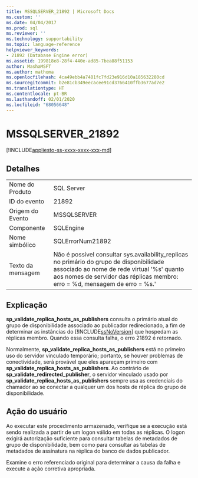```yaml
---
title: MSSQLSERVER_21892 | Microsoft Docs
ms.custom: ''
ms.date: 04/04/2017
ms.prod: sql
ms.reviewer: ''
ms.technology: supportability
ms.topic: language-reference
helpviewer_keywords:
- 21892 (Database Engine error)
ms.assetid: 199818e8-28f4-440e-ad85-7bea88f51153
author: MashaMSFT
ms.author: mathoma
ms.openlocfilehash: 4ca49ebb4a7481fc7fd23e916d10a185632280cd
ms.sourcegitcommit: b2e81cb349eecacee91cd3766410ffb3677ad7e2
ms.translationtype: HT
ms.contentlocale: pt-BR
ms.lasthandoff: 02/01/2020
ms.locfileid: "68056648"
---
```

# <a name="mssqlserver_21892"></a>MSSQLSERVER_21892
[!INCLUDE[appliesto-ss-xxxx-xxxx-xxx-md](../../includes/appliesto-ss-xxxx-xxxx-xxx-md.md)]
  
## <a name="details"></a>Detalhes  
  
|||  
|-|-|  
|Nome do Produto|SQL Server|  
|ID do evento|21892|  
|Origem do Evento|MSSQLSERVER|  
|Componente|SQLEngine|  
|Nome simbólico|SQLErrorNum21892|  
|Texto da mensagem|Não é possível consultar sys.availability_replicas no primário do grupo de disponibilidade associado ao nome de rede virtual '%s' quanto aos nomes de servidor das réplicas membro: erro = %d, mensagem de erro = %s.'|  
  
## <a name="explanation"></a>Explicação  
**sp_validate_replica_hosts_as_publishers** consulta o primário atual do grupo de disponibilidade associado ao publicador redirecionado, a fim de determinar as instâncias do [!INCLUDE[ssNoVersion](../../includes/ssnoversion-md.md)] que hospedam as réplicas membro.  Quando essa consulta falha, o erro 21892 é retornado.  
  
Normalmente, **sp_validate_replica_hosts_as_publishers** está no primeiro uso do servidor vinculado temporário; portanto, se houver problemas de conectividade, será provável que eles apareçam primeiro com **sp_validate_replica_hosts_as_publishers**. Ao contrário de **sp_validate_redirected_publisher**, o servidor vinculado usado por **sp_validate_replica_hosts_as_publishers** sempre usa as credenciais do chamador ao se conectar a qualquer um dos hosts de réplica do grupo de disponibilidade.  
  
## <a name="user-action"></a>Ação do usuário  
Ao executar este procedimento armazenado, verifique se a execução está sendo realizada a partir de um logon válido em todas as réplicas. O logon exigirá autorização suficiente para consultar tabelas de metadados de grupo de disponibilidade, bem como para consultar as tabelas de metadados de assinatura na réplica do banco de dados publicador.  
  
Examine o erro referenciado original para determinar a causa da falha e execute a ação corretiva apropriada.  
  
